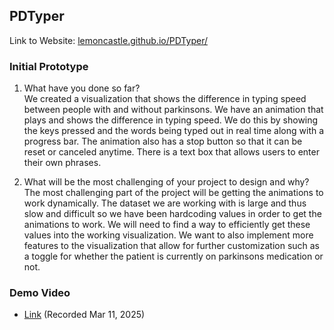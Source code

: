 ## PDTyper
Link to Website: [lemoncastle.github.io/PDTyper/](lemoncastle.github.io/PDTyper/)
### Initial Prototype
1. What have you done so far?  
We created a visualization that shows the difference in typing speed between people with and without parkinsons. We have an animation that plays and shows the difference in typing speed. We do this by showing the keys pressed and the words being typed out in real time along with a progress bar. The animation also has a stop button so that it can be reset or canceled anytime. There is a text box that allows users to enter their own phrases.

2. What will be the most challenging of your project to design and why?  
The most challenging part of the project will be getting the animations to work dynamically. The dataset we are working with is large and thus slow and difficult so we have been hardcoding values in order to get the animations to work. We will need to find a way to efficiently get these values into the working visualization. We want to also implement more features to the visualization that allow for further customization such as a toggle for whether the patient is currently on parkinsons medication or not.

### Demo Video
- [Link](https://youtu.be/jcF4mJ28G9I)  (Recorded Mar 11, 2025)

<!-- ### Introduction

### Features

### Interactions

## Development Process

### 1. Data Cleaning & Organization

### Closing

### Technologies Used

### Future Improvements -->

